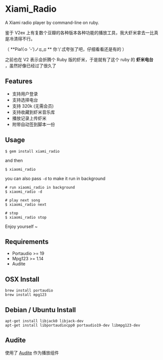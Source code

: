 Xiami_Radio
======================================

A Xiami radio player by command-line on ruby.

鉴于 V2ex 上有复数个豆瓣的各种版本各种功能的播放工具，我大虾米拿去一比真是冷清得不行。

（ **Pia!(ｏ ‵-′)ノಥ_ಥ ** 你丫忒夸张了吧，仔细看看还是有的 ）

之前也在 V2 表示会折腾个 Ruby 版的虾米，于是就有了这个 ruby 的 **虾米电台** ，虽然好像已经过了很久了

## Features

* 支持用户登录
* 支持选择电台
* 支持 320k (无需会员)
* 支持收藏到虾米音乐库
* 播放记录上传虾米
* 附带自动签到脚本一份

## Usage

```
$ gem install xiami_radio
```

and then

```
$ xiaomi_radio
```

you can also pass `-d` to make it run in background

```
# run xiaomi_radio in background
$ xiaomi_radio -d

# play next song
$ xiaomi_radio next

# stop
$ xiaomi_radio stop
```

Enjoy yourself ~

## Requirements

* Portaudio >= 19
* Mpg123 >= 1.14
* Audite

## OSX Install

```
brew install portaudio
brew install mpg123
```


## Debian / Ubuntu Install
```
apt-get install libjack0 libjack-dev
apt-get install libportaudiocpp0 portaudio19-dev libmpg123-dev
```

## Audite

使用了 [Audite][1] 作为播放组件



  [1]: https://github.com/georgi/audite